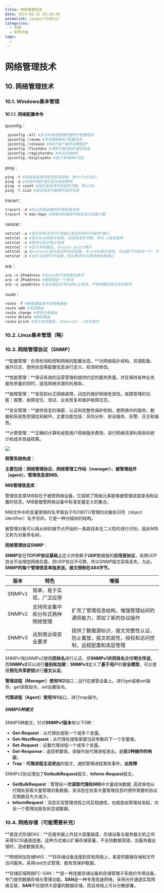 ```yaml
---
title: 网络管理技术
date: 2023-05-15 16:19:49
permalink: /pages/f18b22/
categories:
  - 专题
  - 软考中级
tags:
  - 
---
```

# 网络管理技术

## 10. 网络管理技术

### 10.1. Windows基本管理

#### 10.1.1. 网络配置命令

ipconfig：

```powershell
 ipconfig /all #显示所有适配器完整TCP配置信息
 ipconfig /renew #手动更新DHCP配置信息
 ipconfig /release #DHCP客户端手动释放IP
 ipconfig /flushdns #清除并重设DNS缓存信息
 ipconfig /registerdns #手动注册DNS
 ipconfig /displaydns #显示本地DNS内容
```

ping：

```powershell
ping -t #连续发送请求信息到目的地，按ctrl+C终止。
ping -a #对目的地IP进行反向名称解析
ping -n count #指定发送请求信息的次数，默认为4
ping -l size #发送消息中数据字段的长度
```

tracert：

```powershell
tracert -d #防止将路由器的IP解析成名称
tracert -h max-hops #搜索目标路径中指定跃点的最大数
```

netstat：

```powershell
netstat -a #显示所有活动TCP连接以及侦听的TCP和UDP端口
netstat -e #显示以太网统计信息，包括收发字节数，常与-s结合使用
netstat -s #按协议显示统计信息
netstat -r #显示本机路由，与route print等价
netstat -p #protocol显示指定的协议连接，与-s可以联合使用，可以是下列任何一个: TCP、UDP、TCPv6 或 UDPv6
netstat -n #显示活动的TCP连接，但以数字形式表现地址和端口
```

arp：

```bash
arp –s IPaddress #在arp表中添加静态表项
arp –d IPaddress #删除指定一个表项
arp –a ipaddress #显示指定IP地址的arp表项，不带参数则显示所有表项
```

route：

```powershell
route -f #删除路由表中的网络路由
route add #添加路由
route change #修改已有路由
route delete #删除路由
route print #显示本机路由，与netstat -r命令相同
```

### 10.2. Linux基本管理（略）

### 10.3. 网络管理协议（SNMP）

**配置管理：负责检测和控制网络的配置状态。**对网络拓扑结构、资源配备、操作日志、使用状态等配置信息进行定义、检测和修改。

**性能管理：**保证有效的运营管理和提供约定的服务质量，并在保持各种业务服务质量的同时，提高网络资源的利用率。

**故障管理：**发现和纠正网络故障，动态的维护网络有效性。故障管理的功能：报警、故障定位、测试、业务恢复和维护故障日志。

**安全管理：**提供信息的保密、认证和完整性保护机制，使网络中的服务、数据和系统免受侵扰和破坏。主要功能包括：风险分析、安全服务、告警、日志和报告。

**计费管理：**正确的计算和收取用户网络服务费用，进行网络资源利用率的统计和成本效益核算。

![](https://xiaoliutalk.gitee.io/img/202210201434664.jpg)

**网管系统构成：**

**主要包括：**网络管理协议、**网络管理工作站**（**manager**）、**被管理组件**（**agent**）、管理**信息库MIB**。

**MIB管理信息库**：

管理信息库MIB存在于被管网络设备，它指明了网络元素能够被管理进度查询和设置的信息，MIB是被管网络设备中标准变量定义的集合。

MIB文件中的变量使用的名字取自于ISO和ITU管理的对象标识符（object identifier）名字空间，它是一种分级树的结构。

被管理对象可以用从树的根节点开始的一条路径来无二义性的进行识别，因此MIB又称为对象命名树。

**网络管理协议SNMP**：

**SNMP**是在**TCP/IP协议基础上**定义并依赖于**UDP**数据报的**应用层协议**，采用UDP协议不会增加网络负载，但UDP协议不可靠，所以SNMP报文容易丢失，为此，**SNMP的每个管理信息单独发送，报文限制在484字节。**

| 版本   | 特色                             | 增强                                                         |
| ------ | -------------------------------- | ------------------------------------------------------------ |
| SNMPv1 | 简单，易于实现，广泛应用         |                                                              |
| SNMPv2 | 支持完全集中和分布式两种网络管理 | 扩充了管理信息结构，增强管理站间的通信能力，添加了新的协议操作 |
| SNMPv3 | 达到商业级安全要求               | 提供了数据源标识，报文完整性认证，防止重放，报文机密性，授权和访问控制，远程配置和高层管理 |

SNMPv1和SNMPv2使用**团体名**进行认证，但**SNMPv1共同体名**使用**明文传送**，而**SNMPv2**可以进行**鉴别和加密**；**SNMPv3**定义了**基于用户**的**安全模型**，可以使用**预先共享密钥**进行**报文认证**。

**管理进程（Manager）**使用**162**端口；运行在被管设备上。进行get或者set操作。get读取指令，set设置指令。

**代理进程（Agent）**使用**161**端口，进行trap操作。

##### SNMP5种报文

SNMP5种报文，针对**SNMPv1版本**有以下5种：

- **Get-Request**：从代理处提取一个或多个变量。
- **Get-NextRequest**：从代理处提取紧跟当前参数的下一个变量值。
- **Set-Request**：设置代理进程一个或多个变量。
- **Get-Response**：返回参数值，该操作由代理进程发出，是**前3种操作的响应**。
- **Trap**：**代理进程主动发出**的报文，通知管理进程某些事件。**出故障**

SNMPv2协议增加了**GetbulkRequest**报文、**Inform-Request**报文。

- **GetBulkRequest**：管理站**一次读取代理处MIB**中大量成块数据, 高效率地从代理处获取大量管理对象数据。该消息在检索大量管理信息时使所需要的协议交换数目大大减少。
- **InformRequest**：消息实现管理进程之间互相通信，也就是由管理站发起，向另一个管理站报告状态或数据。

### 10.4. 网络存储（可能需要补充）

**直连式存储DAS：**在服务器上外挂大容量磁盘，存储设备与服务器主机之间采用SCSI通道连接。这种方式难以扩展存储容量，不支持数据容错，当服务器出错时，造成数据丢失。

**网络附加存储NAS：**将存储设备连接到现有网络上，来提供数据存储和文件访问服务。采用raid方式管理，能有效保护数据。

**存储区域网络FC-SAN：**是一种连接存储设备和存储管理子系统的专用设备，专门提供数据存储与管理功能。**SAN**是一种专用高速网络，采用光纤通道实现网络互联，**SAN**不仅提供大容量的数据存储，而且地域上可以分散部署。